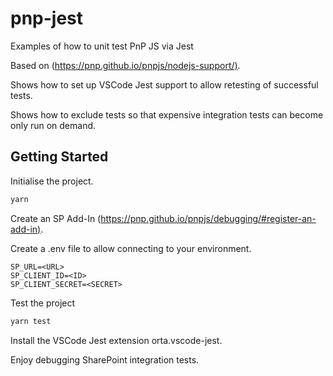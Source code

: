 # pnp-jest

Examples of how to unit test PnP JS via Jest

Based on (<https://pnp.github.io/pnpjs/nodejs-support/)>.

Shows how to set up VSCode Jest support to allow retesting of successful tests.

Shows how to exclude tests so that expensive integration tests can become only run on demand.

## Getting Started

Initialise the project.

```bash
yarn
```

Create an SP Add-In (<https://pnp.github.io/pnpjs/debugging/#register-an-add-in)>.

Create a .env file to allow connecting to your environment.

```.env
SP_URL=<URL>
SP_CLIENT_ID=<ID>
SP_CLIENT_SECRET=<SECRET>
```

Test the project

```bash
yarn test
```

Install the VSCode Jest extension orta.vscode-jest.

Enjoy debugging SharePoint integration tests.
